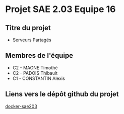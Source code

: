# Projet SAE 2.03 Equipe 16

## Titre du projet

- Serveurs Partagés

## Membres de l'équipe

- C2 - MAGNE Timothé
- C2 - PADOIS Thibault
- C1 - CONSTANTIN Alexis

## Liens vers le dépôt github du projet

[docker-sae203](https://github.com/KomaDmon/docker-sae203)

